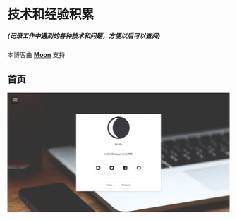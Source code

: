 # 技术和经验积累
    
##### (记录工作中遇到的各种技术和问题，方便以后可以查阅)

本博客由 **[Moon](http://taylantatli.github.io/Moon)** 支持


## 首页

![lots-of-docs](/assets/img/home.png)
